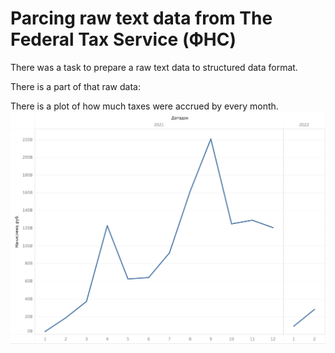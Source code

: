 # Parcing raw text data from The Federal Tax Service (ФНС)

There was a task to prepare a raw text data to structured data format.

There is a part of that raw data:


There is a plot of how much taxes were accrued by every month.
![taxes_accrued](taxes_accrued.png)
